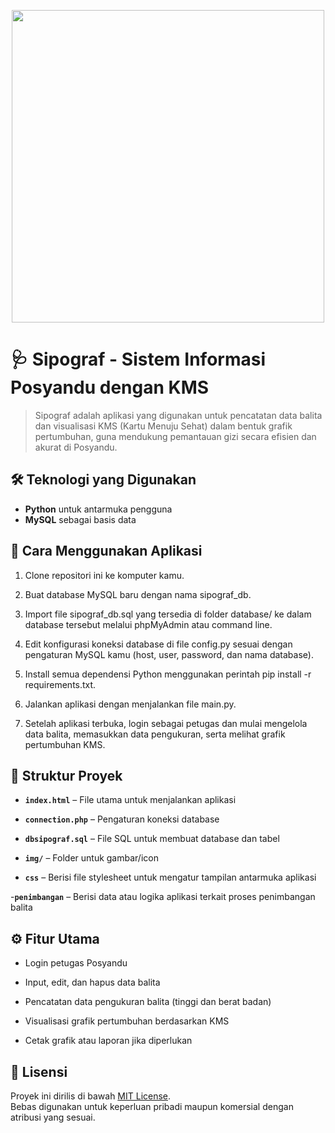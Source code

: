 <p align="center"><img src="https://imgur.com/cXtB87y.png" width="500"></p>

# 🩺 Sipograf - Sistem Informasi Posyandu dengan KMS

> Sipograf adalah aplikasi yang digunakan untuk pencatatan data balita dan visualisasi KMS (Kartu Menuju Sehat) dalam bentuk grafik pertumbuhan, guna mendukung pemantauan gizi secara efisien dan akurat di Posyandu.


## 🛠 Teknologi yang Digunakan

- **Python** untuk antarmuka pengguna
- **MySQL** sebagai basis data


## 📌 Cara Menggunakan Aplikasi

1. Clone repositori ini ke komputer kamu.

2. Buat database MySQL baru dengan nama sipograf_db.

3. Import file sipograf_db.sql yang tersedia di folder database/ ke dalam database tersebut melalui phpMyAdmin atau command line.

4. Edit konfigurasi koneksi database di file config.py sesuai dengan pengaturan MySQL kamu (host, user, password, dan nama database).

5. Install semua dependensi Python menggunakan perintah pip install -r requirements.txt.

6. Jalankan aplikasi dengan menjalankan file main.py.

7. Setelah aplikasi terbuka, login sebagai petugas dan mulai mengelola data balita, memasukkan data pengukuran, serta melihat grafik pertumbuhan KMS.


## 📂 Struktur Proyek 

- **`index.html`** – File utama untuk menjalankan aplikasi

- **`connection.php`** – Pengaturan koneksi database

- **`dbsipograf.sql`** – File SQL untuk membuat database dan tabel

- **`img/`** – Folder untuk gambar/icon

- **`css`** – Berisi file stylesheet untuk mengatur tampilan antarmuka aplikasi
  
-**`penimbangan`** – Berisi data atau logika aplikasi terkait proses penimbangan balita

## ⚙️ Fitur Utama
- Login petugas Posyandu

- Input, edit, dan hapus data balita

- Pencatatan data pengukuran balita (tinggi dan berat badan)

- Visualisasi grafik pertumbuhan berdasarkan KMS

- Cetak grafik atau laporan jika diperlukan


## 📃 Lisensi

Proyek ini dirilis di bawah [MIT License](https://opensource.org/licenses/MIT).  
Bebas digunakan untuk keperluan pribadi maupun komersial dengan atribusi yang sesuai.
